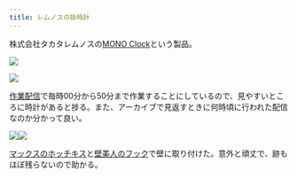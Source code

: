 ```yaml
---
title: レムノスの掛時計
---
```

株式会社タカタレムノスの[MONO Clock](https://www.amazon.co.jp/dp/B004UIT8BK)という製品。

![](https://lh6.googleusercontent.com/X_TB5H_0Jd0cAEaCQRy9Pl4oZB3xhwjCd_hk4UtdVEDvQOWfJgptYOuVp-lrcdsc_WGoUJ3GqDdKqi2ltmhqBqZ1o4z82UlZYrKyPPksKS07hGmvIuHGx0sMy90sGLIaO86qqmnZQu-CX7VIB-vB-eKdYq51n22oksCX4X1TxBc3ymPXewh1gPo_)

![](https://lh5.googleusercontent.com/Ledu5uu5nBCgCZlzykMM-cwd4gBs3Uj202HzTVUbDWlG2Bx7SN4F_CE6Cr_FtZLLNG7LA8XyETkZPkC0Dk4qBAtTWj_2WWJPnkz5-JHzZQIMxWkhvFaIS81mcJbW9LPGfffJyGPAHFvk_YNWS8OE1Y71ueW8aGiX4axZQxZSfBx2H8p7KoMYGs2-)

[作業配信](https://www.youtube.com/channel/UC5s-KpSDGzxWPWNv94PnJHw)で毎時00分から50分まで作業することにしているので、見やすいところに時計があると捗る。また、アーカイブで見返すときに何時頃に行われた配信なのか分かって良い。

![](https://lh6.googleusercontent.com/Gegh3a3f3YaLjzYn7Jbyif4Y_GteX_y2dEXRD6GbOqIkTRdBIdYjocQpNcpCw2YSiY73NnisXNFKNZrdgmL8WuhfD50aee6UlLeaOCTUHLBgL1LrGOLswjmOUhRAD5ir8xAHz43zo4dUk_XBZw2Fd9ayrnwYsTl1AQz9lPd6ryhs5bc6E7rRlrFh)![](https://lh5.googleusercontent.com/CLni13ByRgGSsCyMGVDlIq2C86NnVkYd-JV5XKkyETEi3k2T5l4wiWNBgr-PM6zUIbk1ojYkxmT8qf4VxOFW7_G8_hoFcNn64yvbIhtjYX_L3PPPsy3J6KwshKw7wy3cv-aOJ8ISYtYLRvMnCRCW6CmWoyILw0ikYOaG_3b2ea5deTcdvWUROGjq)

[マックスのホッチキス](https://www.amazon.co.jp/dp/B000O9WRWG)と[壁美人のフック](https://www.amazon.co.jp/dp/B00CU78TDG)で壁に取り付けた。意外と頑丈で、跡もほぼ残らないので助かる。
